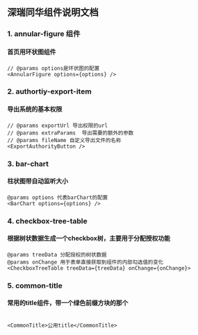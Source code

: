 ## 深瑞同华组件说明文档

### 1. annular-figure 组件
#### 首页用环状图组件 

```
// @params options是环状图的配置
<AnnularFigure options={options} />
```

### 2. authortiy-export-item
#### 导出系统的基本权限

```
// @params exportUrl 导出权限的url
// @params extraParams  导出需要的额外的参数
// @params fileName 自定义导出文件的名称
<ExportAuthorityButton />

```


### 3. bar-chart
#### 柱状图带自动监听大小

```
@params options 代表barChart的配置
<BarChart options={options} />
```

### 4. checkbox-tree-table

#### 根据树状数据生成一个checkbox树，主要用于分配授权功能

```
@params treeData 分配授权的树状数据
@params onChange 用于表单直接获取到组件的内部勾选值的变化
<CheckboxTreeTable treeData={treeData} onChange={onChange}>
```

### 5. common-title

#### 常用的title组件，带一个绿色前缀方块的那个
```

<CommonTitle>公用title</CommonTitle>
```

